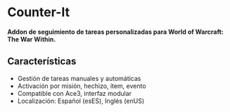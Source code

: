 # Counter-It

**Addon de seguimiento de tareas personalizadas para World of Warcraft: The War Within.**

## Características

- Gestión de tareas manuales y automáticas
- Activación por misión, hechizo, ítem, evento
- Compatible con Ace3, interfaz modular
- Localización: Español (esES), Inglés (enUS)
